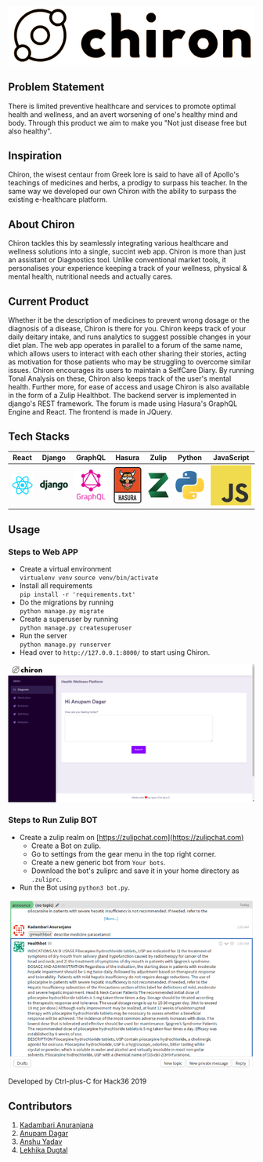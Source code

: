 ![](./drug/static/chiron.png)

## Problem Statement
There is limited preventive healthcare and services to promote optimal health and wellness, and an avert worsening of one's healthy mind and body. Through this product we aim to make you "Not just disease free but also healthy".

## Inspiration
Chiron, the wisest centaur from Greek lore is said to have all of Apollo's teachings of medicines and herbs, a prodigy to surpass his teacher. In the same way we developed our own Chiron with the ability to surpass the existing e-healthcare platform.

## About Chiron
Chiron tackles this by seamlessly integrating various healthcare and wellness solutions into a single, succint web app. Chiron is more than just an assistant or Diagnostics tool. Unlike conventional market tools, it personalises your experience keeping a track of your wellness, physical & mental health, nutritional needs and actually cares.

## Current Product
Whether it be the description of medicines to prevent wrong dosage or the diagnosis of a disease, Chiron is there for you. Chiron keeps track of your daily deitary intake, and runs analytics to suggest possible changes in your diet plan. The web app operates in parallel to a forum of the same name, which allows users to interact with each other sharing their stories, acting as motivation for those patients who may be struggling to overcome similar issues. Chiron encourages its users to maintain a SelfCare Diary. By running Tonal Analysis on these, Chiron also keeps track of the user's mental health. Further more, for ease of access and usage Chiron is also available in the form of a Zulip Healthbot. The backend server is implemented in django's REST framework. The forum is made using Hasura's GraphQL Engine and React. The frontend is made in JQuery.

## Tech Stacks
React|Django|GraphQL|Hasura|Zulip|Python|JavaScript|
:---:|:----:|:-----:|:----:|:---:|:----:|:--------:|
![](./Images/react.png)|![](./Images/django.png)|![](./Images/graphql.png)|![](./Images/hasura.png)|![](./Images/zulip.png)|![](./Images/python.png)|![](./Images/JavaScript.png)|

## Usage
 ### Steps to Web APP
* Create a virtual environment  
`virtualenv venv`
`source venv/bin/activate`
* Install all requirements  
`pip install -r 'requirements.txt'`
* Do the migrations by running  
`python manage.py migrate`
* Create a superuser by running  
`python manage.py createsuperuser`
* Run the server  
`python manage.py runserver`
* Head over to `http://127.0.0.1:8000/` to start using Chiron.

![](./Images/home.png)

 ### Steps to Run Zulip BOT
* Create a zulip realm on [https://zulipchat.com](https://zulipchat.com)
    - Create a Bot on zulip.
    - Go to settings from the gear menu in the top right corner.
    - Create a new generic bot from `Your bots`.
    - Download the bot's zuliprc and save it in your home directory as `.zuliprc`.
* Run the Bot using `python3 bot.py`.

![](./Images/zulip2.png)


Developed by Ctrl-plus-C for Hack36 2019
## Contributors
1. [Kadambari Anuranjana](https://github.com/Aotoge)
2. [Anupam Dagar](https://github.com/Anupam-dagar)
3. [Anshu Yadav](https://github.com/Anshu-ros)
4. [Lekhika Dugtal](https://github.com/CleverFool77)
